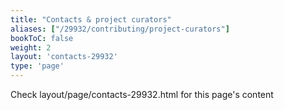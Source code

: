 ```yaml
---
title: "Contacts & project curators"
aliases: ["/29932/contributing/project-curators"]
bookToC: false
weight: 2
layout: 'contacts-29932'
type: 'page'
---
```

Check layout/page/contacts-29932.html for this page's content